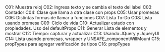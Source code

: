 C01: Muestra reloj
C02: Ingresa texto y se cambia el texto del label
C03: Contador
C04: Clase que llama a otra clase con props
C05: Usar promesas
C06: Distintas formas de llamar a funciones
C07: Lista To-Do
C08: Lista usando promesa
C09: Ciclo de vida
C10: Actualizar estado con propiedades. Uso del defaultProps
C11: Generar Lista de elementos y mostrar
C12: Tiempo: capturar y actualizar
C13: Usando JQuery y JqueryUI
C14: Lista usando promesas, wrapper y UNSAFE_componentWillMount
C15: propTypes para agregar verificación de tipos 
C16: propTypes